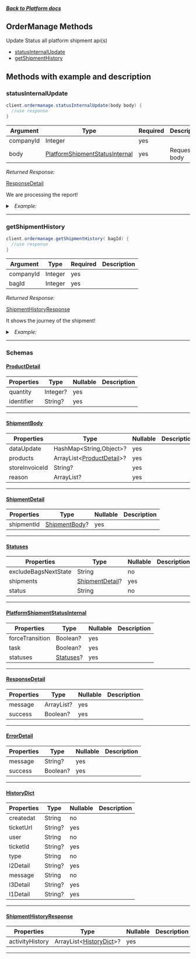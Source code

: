 



##### [Back to Platform docs](./README.md)

## OrderManage Methods
Update Status all platform shipment api(s)
* [statusInternalUpdate](#statusinternalupdate)
* [getShipmentHistory](#getshipmenthistory)



## Methods with example and description


### statusInternalUpdate





```java
client.ordermanage.statusInternalUpdate(body body) {
  //use response
}
```



| Argument  |  Type  | Required | Description |
| --------- | -----  | -------- | ----------- | 
| companyId | Integer | yes |  |  
| body | [PlatformShipmentStatusInternal](#PlatformShipmentStatusInternal) | yes | Request body |




*Returned Response:*




[ResponseDetail](#ResponseDetail)

We are processing the report!




<details>
<summary><i>&nbsp; Example:</i></summary>

```json

```
</details>









---


### getShipmentHistory





```java
client.ordermanage.getShipmentHistory( bagId) {
  //use response
}
```



| Argument  |  Type  | Required | Description |
| --------- | -----  | -------- | ----------- | 
| companyId | Integer | yes |  |   
| bagId | Integer | yes |  |  





*Returned Response:*




[ShipmentHistoryResponse](#ShipmentHistoryResponse)

It shows the journey of the shipment!




<details>
<summary><i>&nbsp; Example:</i></summary>

```json
{
  "activity_history": [
    {
      "message": {
        "message": "Bag status changed to pending",
        "store_id": 10,
        "store_code": "SF94",
        "store_name": "shub",
        "reason": {},
        "type": "activity_status"
      },
      "createdat": "01 Apr 2022, 17:57:PM",
      "user": "system",
      "type": "activity_status",
      "l1_detail": null,
      "l2_detail": null,
      "l3_detail": null,
      "ticket_id": null,
      "ticket_url": null
    },
    {
      "message": {
        "message": "Bag status changed to placed",
        "store_id": 10,
        "store_code": "SF94",
        "store_name": "shub",
        "reason": {},
        "type": "activity_status"
      },
      "createdat": "01 Apr 2022, 17:57:PM",
      "user": "system",
      "type": "activity_status",
      "l1_detail": null,
      "l2_detail": null,
      "l3_detail": null,
      "ticket_id": null,
      "ticket_url": null
    }
  ]
}
```
</details>









---



### Schemas

 
 
 #### [ProductDetail](#ProductDetail)

 | Properties | Type | Nullable | Description |
 | ---------- | ---- | -------- | ----------- |
 | quantity | Integer? |  yes  |  |
 | identifier | String? |  yes  |  |

---


 
 
 #### [ShipmentBody](#ShipmentBody)

 | Properties | Type | Nullable | Description |
 | ---------- | ---- | -------- | ----------- |
 | dataUpdate | HashMap<String,Object>? |  yes  |  |
 | products | ArrayList<[ProductDetail](#ProductDetail)>? |  yes  |  |
 | storeInvoiceId | String? |  yes  |  |
 | reason | ArrayList<Integer>? |  yes  |  |

---


 
 
 #### [ShipmentDetail](#ShipmentDetail)

 | Properties | Type | Nullable | Description |
 | ---------- | ---- | -------- | ----------- |
 | shipmentId | [ShipmentBody](#ShipmentBody)? |  yes  |  |

---


 
 
 #### [Statuses](#Statuses)

 | Properties | Type | Nullable | Description |
 | ---------- | ---- | -------- | ----------- |
 | excludeBagsNextState | String |  no  |  |
 | shipments | [ShipmentDetail](#ShipmentDetail)? |  yes  |  |
 | status | String |  no  |  |

---


 
 
 #### [PlatformShipmentStatusInternal](#PlatformShipmentStatusInternal)

 | Properties | Type | Nullable | Description |
 | ---------- | ---- | -------- | ----------- |
 | forceTransition | Boolean? |  yes  |  |
 | task | Boolean? |  yes  |  |
 | statuses | [Statuses](#Statuses)? |  yes  |  |

---


 
 
 #### [ResponseDetail](#ResponseDetail)

 | Properties | Type | Nullable | Description |
 | ---------- | ---- | -------- | ----------- |
 | message | ArrayList<String>? |  yes  |  |
 | success | Boolean? |  yes  |  |

---


 
 
 #### [ErrorDetail](#ErrorDetail)

 | Properties | Type | Nullable | Description |
 | ---------- | ---- | -------- | ----------- |
 | message | String? |  yes  |  |
 | success | Boolean? |  yes  |  |

---


 
 
 #### [HistoryDict](#HistoryDict)

 | Properties | Type | Nullable | Description |
 | ---------- | ---- | -------- | ----------- |
 | createdat | String |  no  |  |
 | ticketUrl | String? |  yes  |  |
 | user | String |  no  |  |
 | ticketId | String? |  yes  |  |
 | type | String |  no  |  |
 | l2Detail | String? |  yes  |  |
 | message | String |  no  |  |
 | l3Detail | String? |  yes  |  |
 | l1Detail | String? |  yes  |  |

---


 
 
 #### [ShipmentHistoryResponse](#ShipmentHistoryResponse)

 | Properties | Type | Nullable | Description |
 | ---------- | ---- | -------- | ----------- |
 | activityHistory | ArrayList<[HistoryDict](#HistoryDict)>? |  yes  |  |

---



